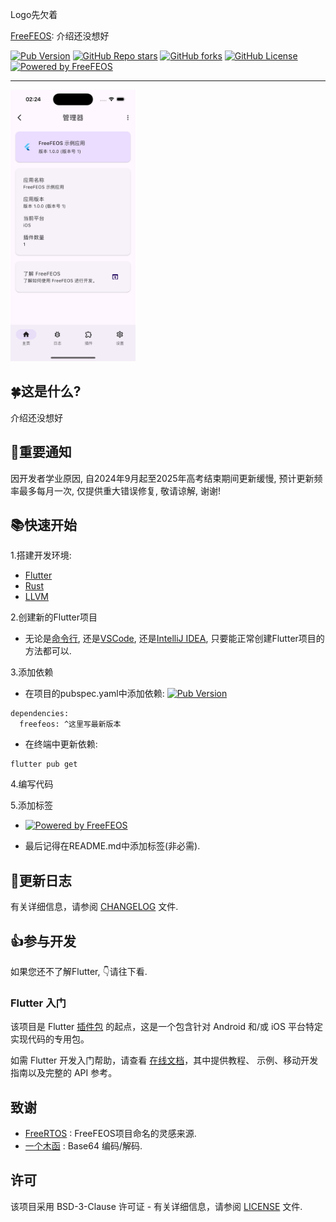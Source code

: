 
Logo先欠着


[FreeFEOS](https://pub.dev/packages/freefeos): 介绍还没想好


[![Pub Version](https://img.shields.io/pub/v/freefeos?include_prereleases&style=flat-square&logo=dart&logoColor=white&label=Pub&color=blue)](https://pub.dev/packages/freefeos)
[![GitHub Repo stars](https://img.shields.io/github/stars/FreeFEOS/FreeFEOS?style=flat-square&logo=github&logoColor=white&label=Stars&color=blue)](https://github.com/FreeFEOS/FreeFEOS/stargazers)
[![GitHub forks](https://img.shields.io/github/forks/FreeFEOS/FreeFEOS?style=flat-square&logo=github&logoColor=white&label=Forks&color=blue)](https://github.com/FreeFEOS/FreeFEOS/fork)
[![GitHub License](https://img.shields.io/github/license/FreeFEOS/FreeFEOS?style=flat-square&logo=github&logoColor=white&label=License)](https://github.com/FreeFEOS/FreeFEOS/blob/master/LICENSE)
[![Powered by FreeFEOS](https://img.shields.io/badge/Powered_by-FreeFEOS-deeppink?style=flat-square&logo=flutter&logoColor=white)](https://github.com/FreeFEOS/FreeFEOS)

---

[<img src="https://raw.githubusercontent.com/FreeFEOS/FreeFEOS/master/screenshot.png" width="200">](https://raw.githubusercontent.com/FreeFEOS/FreeFEOS/master/screenshot.png)

## 🍀这是什么?

介绍还没想好

## 📢重要通知

因开发者学业原因, 自2024年9月起至2025年高考结束期间更新缓慢, 预计更新频率最多每月一次, 仅提供重大错误修复, 敬请谅解, 谢谢!

## 📚快速开始

1.搭建开发环境:
  
* [Flutter](https://docs.flutter.cn/get-started/install)
* [Rust](https://www.rust-lang.org/tools/install)
* [LLVM](https://pub.dev/packages/ffigen#installing-llvm)

2.创建新的Flutter项目

* 无论是[命令行](), 还是[VSCode](), 还是[IntelliJ IDEA](), 只要能正常创建Flutter项目的方法都可以.

3.添加依赖

* 在项目的pubspec.yaml中添加依赖:
[![Pub Version](https://img.shields.io/pub/v/freefeos?include_prereleases&style=flat-square&logo=dart&logoColor=white&label=Pub&color=blue)](https://pub.dev/packages/freefeos)
```
dependencies:
  freefeos: ^这里写最新版本
```
* 在终端中更新依赖:
```
flutter pub get
```

4.编写代码

5.添加标签

* [![Powered by FreeFEOS](https://img.shields.io/badge/Powered_by-FreeFEOS-deeppink?style=flat-square&logo=flutter&logoColor=white)](https://github.com/FreeFEOS/FreeFEOS)

* 最后记得在README.md中添加标签(非必需).

## 📔更新日志

有关详细信息，请参阅 [CHANGELOG](https://github.com/FreeFEOS/FreeFEOS/blob/master/CHANGELOG.md) 文件.

## 👍参与开发

如果您还不了解Flutter, 👇请往下看.

### Flutter 入门

该项目是 Flutter
[插件包](https://docs.flutter.cn/packages-and-plugins/developing-packages/)
的起点，这是一个包含针对 Android 和/或 iOS 平台特定实现代码的专用包。

如需 Flutter 开发入门帮助，请查看
[在线文档](https://docs.flutter.cn/)，其中提供教程、
示例、移动开发指南以及完整的 API 参考。

## 致谢

* [FreeRTOS](https://www.freertos.org/zh-cn-cmn-s/) : FreeFEOS项目命名的灵感来源.
* [一个木函](https://ol.woobx.cn/) : Base64 编码/解码.

## 许可
该项目采用 BSD-3-Clause 许可证 - 有关详细信息，请参阅 [LICENSE](https://github.com/FreeFEOS/FreeFEOS/blob/master/LICENSE) 文件.